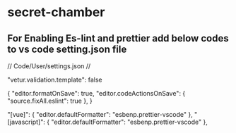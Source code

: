 # secret-chamber

## For Enabling Es-lint and prettier add below codes to vs code setting.json file

// Code/User/settings.json //

"vetur.validation.template": false  

{
  "editor.formatOnSave": true,
  "editor.codeActionsOnSave": {
    "source.fixAll.eslint": true
  },
}

"[vue]": {
  "editor.defaultFormatter": "esbenp.prettier-vscode"
},
"[javascript]": {
  "editor.defaultFormatter": "esbenp.prettier-vscode"
},
